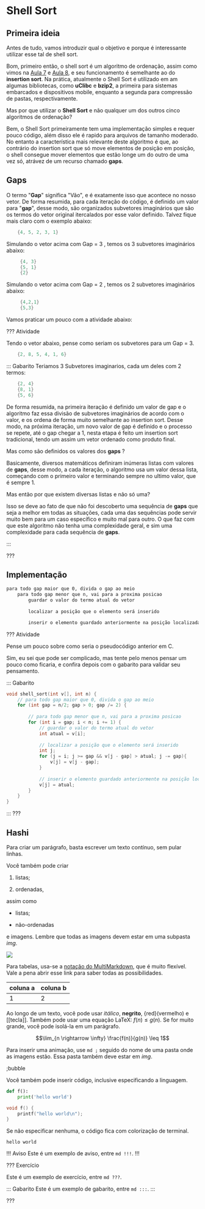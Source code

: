 Shell Sort
======

Primeira ideia
---------

Antes de tudo, vamos introduzir qual o objetivo e porque é interessante utilizar esse tal de shell sort.

Bom, primeiro então, o shell sort é um algoritmo de ordenação, assim como vimos na [Aula 7](https://ensino.hashi.pro.br/desprog/aula7/index.html) e [Aula 8](https://ensino.hashi.pro.br/desprog/aula8/index.html), e seu funcionamento é semelhante ao do **insertion sort**. Na prática, atualmente o Shell Sort é utilizado em am algumas bibliotecas, como **uClibc** e **bzip2**, a primeira para sistemas embarcados e dispositivos mobile, enquanto a segunda para compressão de pastas, respectivamente.

Mas por que utilizar o **Shell Sort** e não qualquer um dos outros cinco algoritmos de ordenação?

Bem, o Shell Sort primeiramente tem uma implementação simples e requer pouco código, além disso ele é rapido para arquivos de tamanho moderado. No entanto a característica mais relevante deste algoritmo é que, ao contrário do insertion sort que só move elementos de posição em posição, o shell consegue mover elementos que estão longe um do outro de uma vez só, atrávez de um recurso chamado **gaps**.

Gaps
---------

O termo "**Gap**" significa "Vão", e é exatamente isso que acontece no nosso vetor. De forma resumida, para cada iteração do código, é definido um valor para "**gap**", desse modo, são organizados subvetores imaginários que são os termos do vetor original itercalados por esse valor definido. Talvez fique mais claro com o exemplo abaixo:


```c
    {4, 5, 2, 3, 1}
```
Simulando o vetor acima com Gap = 3 , temos os 3 subvetores imaginários abaixo:

```c
     {4, 3}
     {5, 1}
     {2}
```

Simulando o vetor acima com Gap = 2 , temos os 2 subvetores imaginários abaixo:

```c
     {4,2,1}
     {5,3}
```

Vamos praticar um pouco com a atividade abaixo:

??? Atividade

Tendo o vetor abaixo, pense como seriam os subvetores para um Gap = 3.

```c
    {2, 8, 5, 4, 1, 6}
```

::: Gabarito
Teriamos 3 Subvetores imaginarios, cada um deles com 2 termos:
```c
    {2, 4}
    {8, 1}
    {5, 6}
```
De forma resumida, na primeira iteração é definido um valor de gap e o algoritmo faz essa divisão de subvetores imaginários de acordo com o valor, e os ordena de forma muito semelhante ao insertion sort. Desse modo, na próxima iteração, um novo valor de gap é definido e o processo se repete, até o gap chegar a 1, nesta etapa é feito um insertion sort tradicional, tendo um assim um vetor ordenado como produto final.

Mas como são definidos os valores dos **gaps** ?

Basicamente, diversos matemáticos definiram inúmeras listas com valores de **gaps**, desse modo, a cada iteração, o algoritmo usa um valor dessa lista, começando com o primeiro valor e terminando sempre no ultimo valor, que é sempre 1.

Mas então por que existem diversas listas e não só uma?

Isso se deve ao fato de que não foi descoberto uma sequência de **gaps** que seja a melhor em todas as situações, cada uma das sequências pode servir muito bem para um caso específico e muito mal para outro. O que faz com que este algoritmo não tenha uma complexidade geral, e sim uma complexidade para cada sequência de **gaps**.

:::

???


Implementação
---------

```txt
para todo gap maior que 0, divida o gap ao meio
    para todo gap menor que n, vai para a proxima posicao
        guardar o valor do termo atual do vetor
        
        localizar a posição que o elemento será inserido

        inserir o elemento guardado anteriormente na posição localizada
```

??? Atividade

Pense um pouco sobre como seria o pseudocódigo anterior em C.

Sim, eu sei que pode ser complicado, mas tente pelo menos pensar um pouco como ficaria, e confira depois com o gabarito para validar seu pensamento.

::: Gabarito
```c
void shell_sort(int v[], int n) {
    // para todo gap maior que 0, divida o gap ao meio
    for (int gap = n/2; gap > 0; gap /= 2) {
        
        // para todo gap menor que n, vai para a proxima posicao
        for (int i = gap; i < n; i += 1) {
            // guardar o valor do termo atual do vetor
            int atual = v[i];
 
            // localizar a posição que o elemento será inserido
            int j;           
            for (j = i; j >= gap && v[j - gap] > atual; j -= gap){
                v[j] = v[j - gap];
            }
             
            // inserir o elemento guardado anteriormente na posição localizada
            v[j] = atual;
        }
    }
}
```
:::
???

Hashi
---------

Para criar um parágrafo, basta escrever um texto contínuo, sem pular linhas.

Você também pode criar

1. listas;

2. ordenadas,

assim como

* listas;

* não-ordenadas

e imagens. Lembre que todas as imagens devem estar em uma subpasta *img*.

![](logo.png)

Para tabelas, usa-se a [notação do
MultiMarkdown](https://fletcher.github.io/MultiMarkdown-6/syntax/tables.html),
que é muito flexível. Vale a pena abrir esse link para saber todas as
possibilidades.

| coluna a | coluna b |
|----------|----------|
| 1        | 2        |

Ao longo de um texto, você pode usar *itálico*, **negrito**, {red}(vermelho) e
[[tecla]]. Também pode usar uma equação LaTeX: $f(n) \leq g(n)$. Se for muito
grande, você pode isolá-la em um parágrafo.

$$\lim_{n \rightarrow \infty} \frac{f(n)}{g(n)} \leq 1$$

Para inserir uma animação, use `md ;` seguido do nome de uma pasta onde as
imagens estão. Essa pasta também deve estar em *img*.

;bubble

Você também pode inserir código, inclusive especificando a linguagem.

``` py
def f():
    print('hello world')
```

``` c
void f() {
    printf("hello world\n");
}
```

Se não especificar nenhuma, o código fica com colorização de terminal.

```
hello world
```


!!! Aviso
Este é um exemplo de aviso, entre `md !!!`.
!!!


??? Exercício

Este é um exemplo de exercício, entre `md ???`.

::: Gabarito
Este é um exemplo de gabarito, entre `md :::`.
:::

???
